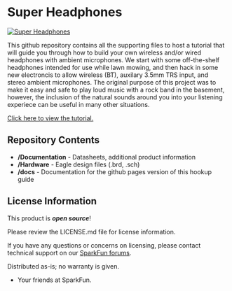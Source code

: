 Super Headphones
========================================

[![Super Headphones](http://127.0.0.1:8000/SuperHeadphones/assets/img/history3.jpg)](https://www.sparkfun.com/products/22857)

This github repository contains all the supporting files to host a tutorial that will guide you through how to build your own wireless and/or wired
headphones with ambient microphones. We start with some off-the-shelf headphones 
intended for use while lawn mowing, and then hack in some new electroncis to allow
wireless (BT), auxilary 3.5mm TRS input, and stereo ambient microphones. The original 
purpose of this project was to make it easy and safe to play loud music with a rock 
band in the basement, however, the inclusion of the natural sounds around you into 
your listening experiece can be useful in many other situations.

[Click here to view the tutorial.](https://docs.sparkfun.com/SuperHeadphones/introduction/)

Repository Contents
-------------------

* **/Documentation** - Datasheets, additional product information
* **/Hardware** - Eagle design files (.brd, .sch)
* **/docs** - Documentation for the github pages version of this hookup guide


License Information
-------------------

This product is _**open source**_! 

Please review the LICENSE.md file for license information. 

If you have any questions or concerns on licensing, please contact technical support on our [SparkFun forums](https://forum.sparkfun.com/viewforum.php?f=152).

Distributed as-is; no warranty is given.

- Your friends at SparkFun.

_<COLLABORATION CREDIT>_